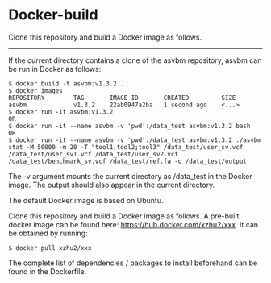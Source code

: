 # Docker-build
Clone this repository and build a Docker image as follows.

-------------------
If the current directory contains a clone of the asvbm repository, asvbm can be run in Docker as follows:
```
$ docker build -t asvbm:v1.3.2 .	
$ docker images
REPOSITORY        TAG       IMAGE ID       CREATED         SIZE
asvbm             v1.3.2    22ab0947a2ba   1 second ago    <...>
$ docker run -it asvbm:v1.3.2
OR
$ docker run -it --name asvbm -v 'pwd':/data_test asvbm:v1.3.2 bash
OR
$ docker run -it --name asvbm -v 'pwd':/data_test asvbm:v1.3.2 ./asvbm stat -M 50000 -m 20 -T "tool1;tool2;tool3" /data_test/user_sv.vcf /data_test/user_sv1.vcf /data_test/user_sv2.vcf /data_test/benchmark_sv.vcf /data_test/ref.fa -o /data_test/output
```
The -v argument mounts the current directory as /data_test in the Docker image. The output should also appear in the current directory.

The default Docker image is based on Ubuntu. 

Clone this repository and build a Docker image as follows. A pre-built docker image can be found here: https://hub.docker.com/xzhu2/xxx. It can be obtained by running:

```
$ docker pull xzhu2/xxx
```

The complete list of dependencies / packages to install beforehand can be found in the Dockerfile.
